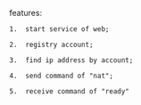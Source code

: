 
features:
    
    1.  start service of web;
    
    2.  registry account;
    
    3.  find ip address by account;
    
    4.  send command of "nat";
    
    5.  receive command of "ready"
